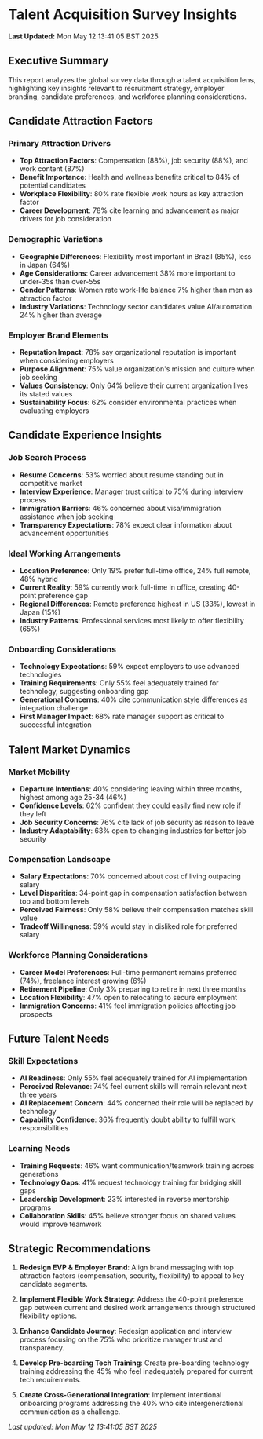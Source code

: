 # Talent Acquisition Survey Insights

**Last Updated:** Mon May 12 13:41:05 BST 2025

## Executive Summary

This report analyzes the global survey data through a talent acquisition lens, highlighting key insights relevant to recruitment strategy, employer branding, candidate preferences, and workforce planning considerations.

## Candidate Attraction Factors

### Primary Attraction Drivers

- **Top Attraction Factors**: Compensation (88%), job security (88%), and work content (87%)
- **Benefit Importance**: Health and wellness benefits critical to 84% of potential candidates
- **Workplace Flexibility**: 80% rate flexible work hours as key attraction factor
- **Career Development**: 78% cite learning and advancement as major drivers for job consideration

### Demographic Variations

- **Geographic Differences**: Flexibility most important in Brazil (85%), less in Japan (64%)
- **Age Considerations**: Career advancement 38% more important to under-35s than over-55s
- **Gender Patterns**: Women rate work-life balance 7% higher than men as attraction factor
- **Industry Variations**: Technology sector candidates value AI/automation 24% higher than average

### Employer Brand Elements

- **Reputation Impact**: 78% say organizational reputation is important when considering employers
- **Purpose Alignment**: 75% value organization's mission and culture when job seeking
- **Values Consistency**: Only 64% believe their current organization lives its stated values
- **Sustainability Focus**: 62% consider environmental practices when evaluating employers

## Candidate Experience Insights

### Job Search Process

- **Resume Concerns**: 53% worried about resume standing out in competitive market
- **Interview Experience**: Manager trust critical to 75% during interview process
- **Immigration Barriers**: 46% concerned about visa/immigration assistance when job seeking
- **Transparency Expectations**: 78% expect clear information about advancement opportunities

### Ideal Working Arrangements

- **Location Preference**: Only 19% prefer full-time office, 24% full remote, 48% hybrid
- **Current Reality**: 59% currently work full-time in office, creating 40-point preference gap
- **Regional Differences**: Remote preference highest in US (33%), lowest in Japan (15%)
- **Industry Patterns**: Professional services most likely to offer flexibility (65%)

### Onboarding Considerations

- **Technology Expectations**: 59% expect employers to use advanced technologies
- **Training Requirements**: Only 55% feel adequately trained for technology, suggesting onboarding gap
- **Generational Concerns**: 40% cite communication style differences as integration challenge
- **First Manager Impact**: 68% rate manager support as critical to successful integration

## Talent Market Dynamics

### Market Mobility

- **Departure Intentions**: 40% considering leaving within three months, highest among age 25-34 (46%)
- **Confidence Levels**: 62% confident they could easily find new role if they left
- **Job Security Concerns**: 76% cite lack of job security as reason to leave
- **Industry Adaptability**: 63% open to changing industries for better job security

### Compensation Landscape

- **Salary Expectations**: 70% concerned about cost of living outpacing salary
- **Level Disparities**: 34-point gap in compensation satisfaction between top and bottom levels
- **Perceived Fairness**: Only 58% believe their compensation matches skill value
- **Tradeoff Willingness**: 59% would stay in disliked role for preferred salary

### Workforce Planning Considerations

- **Career Model Preferences**: Full-time permanent remains preferred (74%), freelance interest growing (6%)
- **Retirement Pipeline**: Only 3% preparing to retire in next three months
- **Location Flexibility**: 47% open to relocating to secure employment
- **Immigration Concerns**: 41% feel immigration policies affecting job prospects

## Future Talent Needs

### Skill Expectations

- **AI Readiness**: Only 55% feel adequately trained for AI implementation
- **Perceived Relevance**: 74% feel current skills will remain relevant next three years
- **AI Replacement Concern**: 44% concerned their role will be replaced by technology
- **Capability Confidence**: 36% frequently doubt ability to fulfill work responsibilities

### Learning Needs

- **Training Requests**: 46% want communication/teamwork training across generations
- **Technology Gaps**: 41% request technology training for bridging skill gaps
- **Leadership Development**: 23% interested in reverse mentorship programs
- **Collaboration Skills**: 45% believe stronger focus on shared values would improve teamwork

## Strategic Recommendations

1. **Redesign EVP & Employer Brand**: Align brand messaging with top attraction factors (compensation, security, flexibility) to appeal to key candidate segments.

2. **Implement Flexible Work Strategy**: Address the 40-point preference gap between current and desired work arrangements through structured flexibility options.

3. **Enhance Candidate Journey**: Redesign application and interview process focusing on the 75% who prioritize manager trust and transparency.

4. **Develop Pre-boarding Tech Training**: Create pre-boarding technology training addressing the 45% who feel inadequately prepared for current tech requirements.

5. **Create Cross-Generational Integration**: Implement intentional onboarding programs addressing the 40% who cite intergenerational communication as a challenge.

_Last updated: Mon May 12 13:41:05 BST 2025_
